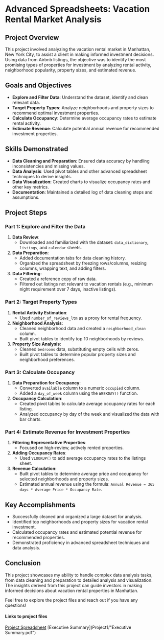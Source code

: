 # Advanced Spreadsheets: Vacation Rental Market Analysis

## Project Overview
This project involved analyzing the vacation rental market in Manhattan, New York City, to assist a client in making informed investment decisions. Using data from Airbnb listings, the objective was to identify the most promising types of properties for investment by analyzing rental activity, neighborhood popularity, property sizes, and estimated revenue.

## Goals and Objectives
- **Explore and Filter Data**: Understand the dataset, identify and clean relevant data.
- **Target Property Types**: Analyze neighborhoods and property sizes to recommend optimal investment properties.
- **Calculate Occupancy**: Determine average occupancy rates to estimate rental activity.
- **Estimate Revenue**: Calculate potential annual revenue for recommended investment properties.

## Skills Demonstrated
- **Data Cleaning and Preparation**: Ensured data accuracy by handling inconsistencies and missing values.
- **Data Analysis**: Used pivot tables and other advanced spreadsheet techniques to derive insights.
- **Data Visualization**: Created charts to visualize occupancy rates and other key metrics.
- **Documentation**: Maintained a detailed log of data cleaning steps and assumptions.

## Project Steps

### Part 1: Explore and Filter the Data
1. **Data Review**:
   - Downloaded and familiarized with the dataset: `data_dictionary`, `listings`, and `calendar` sheets.
2. **Data Preparation**:
   - Added documentation tabs for data cleaning history.
   - Organized the spreadsheet by freezing rows/columns, resizing columns, wrapping text, and adding filters.
3. **Data Filtering**:
   - Created a reference copy of raw data.
   - Filtered out listings not relevant to vacation rentals (e.g., minimum night requirement over 7 days, inactive listings).

### Part 2: Target Property Types
1. **Rental Activity Estimation**:
   - Used `number_of_reviews_ltm` as a proxy for rental frequency.
2. **Neighborhood Analysis**:
   - Cleaned neighborhood data and created a `neighborhood_clean` column.
   - Built pivot tables to identify top 10 neighborhoods by reviews.
3. **Property Size Analysis**:
   - Cleaned `bedrooms` data, substituting empty cells with zeros.
   - Built pivot tables to determine popular property sizes and neighborhood preferences.

### Part 3: Calculate Occupancy
1. **Data Preparation for Occupancy**:
   - Converted `available` column to a numeric `occupied` column.
   - Added a `day_of_week` column using the `WEEKDAY()` function.
2. **Occupancy Calculation**:
   - Created pivot tables to calculate average occupancy rates for each listing.
   - Analyzed occupancy by day of the week and visualized the data with bar charts.

### Part 4: Estimate Revenue for Investment Properties
1. **Filtering Representative Properties**:
   - Focused on high-review, actively rented properties.
2. **Adding Occupancy Rates**:
   - Used `VLOOKUP()` to add average occupancy rates to the listings sheet.
3. **Revenue Calculation**:
   - Built pivot tables to determine average price and occupancy for selected neighborhoods and property sizes.
   - Estimated annual revenue using the formula: `Annual Revenue = 365 days * Average Price * Occupancy Rate`.

## Key Accomplishments
- Successfully cleaned and organized a large dataset for analysis.
- Identified top neighborhoods and property sizes for vacation rental investment.
- Calculated occupancy rates and estimated potential revenue for recommended properties.
- Demonstrated proficiency in advanced spreadsheet techniques and data analysis.

## Conclusion
This project showcases my ability to handle complex data analysis tasks, from data cleaning and preparation to detailed analysis and visualization. The insights derived from this project can guide investors in making informed decisions about vacation rental properties in Manhattan.

Feel free to explore the project files and reach out if you have any questions!

#### Links to project files
[Project Spreadsheet](https://docs.google.com/spreadsheets/d/1biYIxQTHJh9wqWgubNoor4HyoP3f3hOuyf0909XH2As/edit?usp=sharing)
[Executive Summary](Project1/"Executive Summary.pdf")

